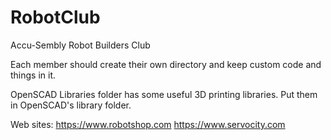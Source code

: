 # RobotClub
 Accu-Sembly Robot Builders Club

Each member should create their own directory and keep custom code and things in it.

OpenSCAD Libraries folder has some useful 3D printing libraries.  Put them in OpenSCAD's library folder.

Web sites:
https://www.robotshop.com
https://www.servocity.com

